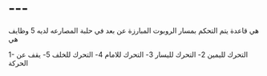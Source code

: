 # ---
هي قاعدة يتم التحكم بمسار الروبوت المبارزة عن بعد في حلبة المصارعه لديه 5 وظايف هي



1- التحرك لليمين
2- التحرك لليسار
3- التحرك للامام
4- التحرك للخلف
5- يقف عن الحركة
